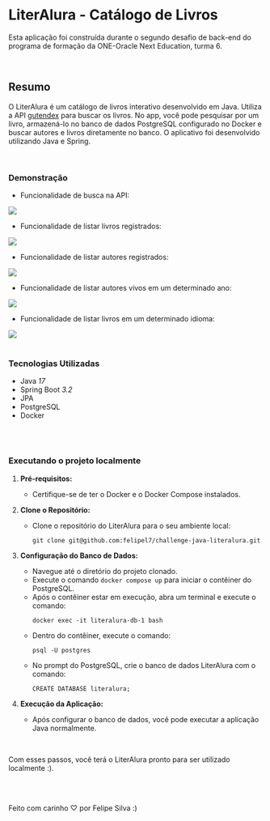 # LiterAlura - Catálogo de Livros
Esta aplicação foi construída durante o segundo desafio de back-end do programa de formação da ONE-Oracle Next Education, turma 6.

<br />

## Resumo

O LiterAlura é um catálogo de livros interativo desenvolvido em Java. Utiliza a API [gutendex](https://gutendex.com/) para buscar os livros. No app, você pode pesquisar por um livro, armazená-lo no banco de dados PostgreSQL configurado no Docker e buscar autores e livros diretamente no banco. O aplicativo foi desenvolvido utilizando Java e Spring.

<br />

### Demonstração

- Funcionalidade de busca na API:
<img src="https://ucarecdn.com/7a50e480-60b2-4f80-9330-66d64fee535d/1.gif" />

<br />

- Funcionalidade de listar livros registrados:
<img src="https://ucarecdn.com/4bca65df-6c37-4595-b482-838669653aee/2.gif" />

<br />

- Funcionalidade de listar autores registrados:
<img src="https://ucarecdn.com/c6a66fe6-9ef9-4503-8ab6-519dd85fad47/3.gif" />

<br />

- Funcionalidade de listar autores vivos em um determinado ano:
<img src="https://ucarecdn.com/03307d63-0dbb-42e7-a688-265bb86304dd/4.gif" />

<br />

- Funcionalidade de listar livros em um determinado idioma:
<img src="https://ucarecdn.com/93d6ded4-beb9-4860-bb42-3565e253cb50/5.gif" />

<br />
<br />

### Tecnologias Utilizadas

- Java _17_
- Spring Boot _3.2_
- JPA
- PostgreSQL
- Docker

<br />
<br />

### Executando o projeto localmente

1. **Pré-requisitos:**
    - Certifique-se de ter o Docker e o Docker Compose instalados.

2. **Clone o Repositório:**
    - Clone o repositório do LiterAlura para o seu ambiente local:
      ```
      git clone git@github.com:felipel7/challenge-java-literalura.git
      ```

3. **Configuração do Banco de Dados:**
    - Navegue até o diretório do projeto clonado.
    - Execute o comando `docker compose up` para iniciar o contêiner do PostgreSQL.
    - Após o contêiner estar em execução, abra um terminal e execute o comando:
      ```
      docker exec -it literalura-db-1 bash
      ```
    - Dentro do contêiner, execute o comando:
      ```
      psql -U postgres
      ```
    - No prompt do PostgreSQL, crie o banco de dados LiterAlura com o comando:
      ```
      CREATE DATABASE literalura;
      ```

4. **Execução da Aplicação:**
    - Após configurar o banco de dados, você pode executar a aplicação Java normalmente.

<br />

Com esses passos, você terá o LiterAlura pronto para ser utilizado localmente :).

<br />
<br />

Feito com carinho ♡ por Felipe Silva :)